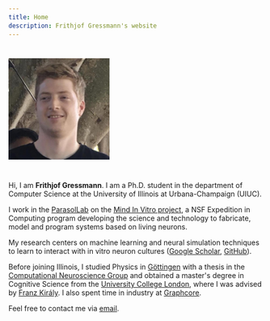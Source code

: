 ```yaml
---
title: Home
description: Frithjof Gressmann's website
---
```


<img src="./profile.jpg" alt="Frithjof Gressmann" height="200px" style="margin: 5% 0;">


Hi, I am **Frithjof Gressmann**. I am a Ph.D. student in the department of Computer Science at the University of Illinois at Urbana-Champaign (UIUC).

I work in the [ParasolLab](https://parasollab.web.illinois.edu/) on the [Mind In Vitro project](https://mindinvitro.illinois.edu), a NSF Expedition in Computing program developing the science and technology to fabricate, model and program systems based on living neurons.

My research centers on machine learning and neural simulation techniques to learn to interact with in vitro neuron cultures ([Google Scholar](https://scholar.google.com/citations?user=n8fv7j4AAAAJ), [GitHub](https://github.com/frthjf)).

Before joining Illinois, I studied Physics in [Göttingen](https://www.uni-goettingen.de) with a thesis in the [Computational Neuroscience Group](https://alexandria.physik3.uni-goettingen.de/cns-group/) and obtained a master's degree in Cognitive Science from the [University College London](http://ucl.ac.uk/), where I was advised by [Franz Király](https://www.ucl.ac.uk/statistics/people/franz-kiraly). I also spent time in industry at [Graphcore](https://www.graphcore.ai/).

Feel free to contact me via [email](mailto:mail@frthjf.com). 